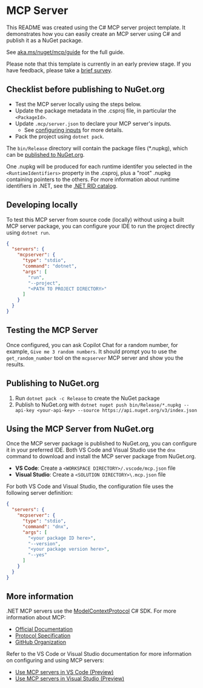 ﻿# MCP Server

This README was created using the C# MCP server project template. It demonstrates how you can easily create an MCP server using C# and publish it as a NuGet package.

See [aka.ms/nuget/mcp/guide](https://aka.ms/nuget/mcp/guide) for the full guide.

Please note that this template is currently in an early preview stage. If you have feedback, please take a [brief survey](http://aka.ms/dotnet-mcp-template-survey).

## Checklist before publishing to NuGet.org

- Test the MCP server locally using the steps below.
- Update the package metadata in the .csproj file, in particular the `<PackageId>`.
- Update `.mcp/server.json` to declare your MCP server's inputs.
  - See [configuring inputs](https://aka.ms/nuget/mcp/guide/configuring-inputs) for more details.
- Pack the project using `dotnet pack`.

The `bin/Release` directory will contain the package files (*.nupkg), which can be [published to NuGet.org](https://learn.microsoft.com/nuget/nuget-org/publish-a-package).

One .nupkg will be produced for each runtime identifer you selected in the `<RuntimeIdentifiers>` property in the .csproj, plus a "root" .nupkg containing pointers to the others. For more information about runtime identifiers in .NET, see the [.NET RID catalog](https://learn.microsoft.com/dotnet/core/rid-catalog).

## Developing locally

To test this MCP server from source code (locally) without using a built MCP server package, you can configure your IDE to run the project directly using `dotnet run`.

```json
{
  "servers": {
    "mcpserver": {
      "type": "stdio",
      "command": "dotnet",
      "args": [
        "run",
        "--project",
        "<PATH TO PROJECT DIRECTORY>"
      ]
    }
  }
}
```

## Testing the MCP Server

Once configured, you can ask Copilot Chat for a random number, for example, `Give me 3 random numbers`. It should prompt you to use the `get_random_number` tool on the `mcpserver` MCP server and show you the results.

## Publishing to NuGet.org

1. Run `dotnet pack -c Release` to create the NuGet package
2. Publish to NuGet.org with `dotnet nuget push bin/Release/*.nupkg --api-key <your-api-key> --source https://api.nuget.org/v3/index.json`

## Using the MCP Server from NuGet.org

Once the MCP server package is published to NuGet.org, you can configure it in your preferred IDE. Both VS Code and Visual Studio use the `dnx` command to download and install the MCP server package from NuGet.org.

- **VS Code**: Create a `<WORKSPACE DIRECTORY>/.vscode/mcp.json` file
- **Visual Studio**: Create a `<SOLUTION DIRECTORY>\.mcp.json` file

For both VS Code and Visual Studio, the configuration file uses the following server definition:

```json
{
  "servers": {
    "mcpserver": {
      "type": "stdio",
      "command": "dnx",
      "args": [
        "<your package ID here>",
        "--version",
        "<your package version here>",
        "--yes"
      ]
    }
  }
}
```

## More information

.NET MCP servers use the [ModelContextProtocol](https://www.nuget.org/packages/ModelContextProtocol) C# SDK. For more information about MCP:

- [Official Documentation](https://modelcontextprotocol.io/)
- [Protocol Specification](https://spec.modelcontextprotocol.io/)
- [GitHub Organization](https://github.com/modelcontextprotocol)

Refer to the VS Code or Visual Studio documentation for more information on configuring and using MCP servers:

- [Use MCP servers in VS Code (Preview)](https://code.visualstudio.com/docs/copilot/chat/mcp-servers)
- [Use MCP servers in Visual Studio (Preview)](https://learn.microsoft.com/visualstudio/ide/mcp-servers)
